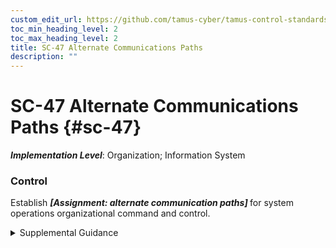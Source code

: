 ```yaml
---
custom_edit_url: https://github.com/tamus-cyber/tamus-control-standards/tree/main/content/tamus.edu/TAMUS_profile.xml
toc_min_heading_level: 2
toc_max_heading_level: 2
title: SC-47 Alternate Communications Paths
description: ""
---
```


# SC-47 Alternate Communications Paths {#sc-47}

_**Implementation Level**_: Organization; Information System

### Control

Establish <strong> <em>[Assignment: alternate communication paths]</em> </strong> for system operations organizational command and control.

<details>
  <summary>Supplemental Guidance</summary>

An incident, whether adversarial- or nonadversarial-based, can disrupt established communications paths used for system operations and organizational command and control. Alternate communications paths reduce the risk of all communications paths being affected by the same incident. To compound the problem, the inability of organizational officials to obtain timely information about disruptions or to provide timely direction to operational elements after a communications path incident, can impact the ability of the organization to respond to such incidents in a timely manner. Establishing alternate communications paths for command and control purposes, including designating alternative decision makers if primary decision makers are unavailable and establishing the extent and limitations of their actions, can greatly facilitate the organization’s ability to continue to operate and take appropriate actions during an incident.

</details>

